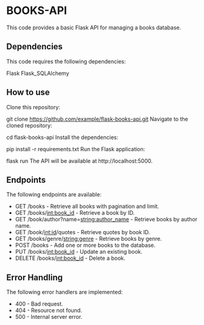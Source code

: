 # BOOKS-API
This code provides a basic Flask API for managing a books database.

## Dependencies
This code requires the following dependencies:

Flask
Flask_SQLAlchemy
## How to use
Clone this repository:


git clone https://github.com/example/flask-books-api.git
Navigate to the cloned repository:


cd flask-books-api
Install the dependencies:


pip install -r requirements.txt
Run the Flask application:


flask run
The API will be available at http://localhost:5000.

## Endpoints
The following endpoints are available:

- GET /books - Retrieve all books with pagination and limit.
- GET /books/<int:book_id> - Retrieve a book by ID.
- GET /book/author?name=<string:author_name> - Retrieve books by author name.
- GET /book/<int:id>/quotes - Retrieve quotes by book ID.
- GET /books/genre/<string:genre> - Retrieve books by genre.
- POST /books - Add one or more books to the database.
- PUT /books/<int:book_id> - Update an existing book.
- DELETE /books/<int:book_id> - Delete a book.
## Error Handling
The following error handlers are implemented:

- 400 - Bad request.
- 404 - Resource not found.
- 500 - Internal server error.

